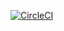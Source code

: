 [![CircleCI](https://circleci.com/gh/SystemOfAProg/qualitaetssicherung/tree/master.svg?style=svg)](https://circleci.com/gh/SystemOfAProg/qualitaetssicherung/tree/master)